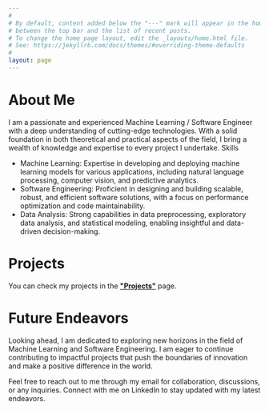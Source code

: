 ```yaml
---
#
# By default, content added below the "---" mark will appear in the home page
# between the top bar and the list of recent posts.
# To change the home page layout, edit the _layouts/home.html file.
# See: https://jekyllrb.com/docs/themes/#overriding-theme-defaults
#
layout: page
---
```



# About Me

I am a passionate and experienced Machine Learning / Software Engineer with a deep understanding of cutting-edge technologies. With a solid foundation in both theoretical and practical aspects of the field, I bring a wealth of knowledge and expertise to every project I undertake.
Skills

- Machine Learning: Expertise in developing and deploying machine learning models for various applications, including natural language processing, computer vision, and predictive analytics.
- Software Engineering: Proficient in designing and building scalable, robust, and efficient software solutions, with a focus on performance optimization and code maintainability.
- Data Analysis: Strong capabilities in data preprocessing, exploratory data analysis, and statistical modeling, enabling insightful and data-driven decision-making.

# Projects
You can check my projects in the [**"Projects"**](https://theoparashkevov.github.io/projects/) page. 

# Future Endeavors

Looking ahead, I am dedicated to exploring new horizons in the field of Machine Learning and Software Engineering. I am eager to continue contributing to impactful projects that push the boundaries of innovation and make a positive difference in the world.

Feel free to reach out to me through my email for collaboration, discussions, or any inquiries. Connect with me on LinkedIn to stay updated with my latest endeavors.
